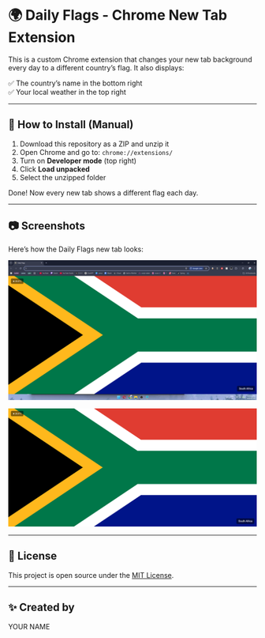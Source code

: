 # 🌍 Daily Flags - Chrome New Tab Extension

This is a custom Chrome extension that changes your new tab background every day to a different country’s flag. It also displays:

✅ The country’s name in the bottom right  
✅ Your local weather in the top right

---

## 🔧 How to Install (Manual)


1. Download this repository as a ZIP and unzip it
2. Open Chrome and go to: `chrome://extensions/`
3. Turn on **Developer mode** (top right)
4. Click **Load unpacked**
5. Select the unzipped folder

Done! Now every new tab shows a different flag each day.

---

## 📷 Screenshots

Here’s how the Daily Flags new tab looks:

![Screenshot 1](Screenshot%202025-07-09%20181445.png)

![Screenshot 2](Screenshot%202025-07-09%20181518.png)


---

## 📄 License

This project is open source under the [MIT License](LICENSE).

---

## ✨ Created by

YOUR NAME
